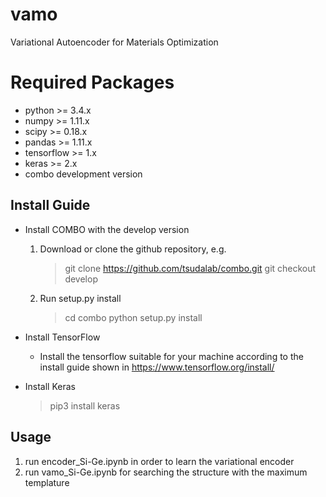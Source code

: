 # vamo
Variational Autoencoder for Materials Optimization

# Required Packages ############################
  * python >= 3.4.x
  * numpy >= 1.11.x
  * scipy >= 0.18.x
  * pandas >= 1.11.x
  * tensorflow >= 1.x
  * keras >= 2.x
  * combo development version

## Install Guide ################################
  * Install COMBO with the develop version
    1. Download or clone the github repository, e.g.
        > git clone https://github.com/tsudalab/combo.git
        > git checkout develop

    2. Run setup.py install
        > cd combo
        > python setup.py install


  * Install TensorFlow
    * Install the tensorflow suitable for your machine according to
      the install guide shown in https://www.tensorflow.org/install/

  * Install Keras
    > pip3 install keras

## Usage ################################
  1. run encoder_Si-Ge.ipynb in order to learn the variational encoder
  2. run vamo_Si-Ge.ipynb for searching the structure with the maximum templature
